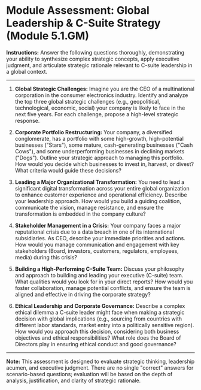 
# Module Assessment: Global Leadership & C-Suite Strategy (Module 5.1.GM)

**Instructions:** Answer the following questions thoroughly, demonstrating your ability to synthesize complex strategic concepts, apply executive judgment, and articulate strategic rationale relevant to C-suite leadership in a global context.

---

1.  **Global Strategic Challenges:**
    Imagine you are the CEO of a multinational corporation in the consumer electronics industry. Identify and analyze the top three global strategic challenges (e.g., geopolitical, technological, economic, social) your company is likely to face in the next five years. For each challenge, propose a high-level strategic response.

2.  **Corporate Portfolio Restructuring:**
    Your company, a diversified conglomerate, has a portfolio with some high-growth, high-potential businesses ("Stars"), some mature, cash-generating businesses ("Cash Cows"), and some underperforming businesses in declining markets ("Dogs"). Outline your strategic approach to managing this portfolio. How would you decide which businesses to invest in, harvest, or divest? What criteria would guide these decisions?

3.  **Leading a Major Organizational Transformation:**
    You need to lead a significant digital transformation across your entire global organization to enhance customer experience and operational efficiency. Describe your leadership approach. How would you build a guiding coalition, communicate the vision, manage resistance, and ensure the transformation is embedded in the company culture?

4.  **Stakeholder Management in a Crisis:**
    Your company faces a major reputational crisis due to a data breach in one of its international subsidiaries. As CEO, describe your immediate priorities and actions. How would you manage communication and engagement with key stakeholders (Board, investors, customers, regulators, employees, media) during this crisis?

5.  **Building a High-Performing C-Suite Team:**
    Discuss your philosophy and approach to building and leading your executive (C-suite) team. What qualities would you look for in your direct reports? How would you foster collaboration, manage potential conflicts, and ensure the team is aligned and effective in driving the corporate strategy?

6.  **Ethical Leadership and Corporate Governance:**
    Describe a complex ethical dilemma a C-suite leader might face when making a strategic decision with global implications (e.g., sourcing from countries with different labor standards, market entry into a politically sensitive region). How would you approach this decision, considering both business objectives and ethical responsibilities? What role does the Board of Directors play in ensuring ethical conduct and good governance?

---
**Note:** This assessment is designed to evaluate strategic thinking, leadership acumen, and executive judgment. There are no single "correct" answers for scenario-based questions; evaluation will be based on the depth of analysis, justification, and clarity of strategic rationale.
